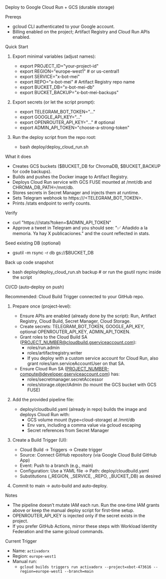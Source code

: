 Deploy to Google Cloud Run + GCS (durable storage)

Prereqs
- gcloud CLI authenticated to your Google account.
- Billing enabled on the project; Artifact Registry and Cloud Run APIs enabled.

Quick Start
1) Export minimal variables (adjust names):
   - export PROJECT_ID="your-project-id"
   - export REGION="europe-west1"     # or us-central1
   - export SERVICE="x-bot-mei"
   - export REPO="x-bot-mei"          # Artifact Registry repo name
   - export BUCKET_DB="x-bot-mei-db"
   - export BUCKET_BACKUP="x-bot-mei-backups"

2) Export secrets (or let the script prompt):
   - export TELEGRAM_BOT_TOKEN="..."
   - export GOOGLE_API_KEY="..."
   - export OPENROUTER_API_KEY="..."   # optional
   - export ADMIN_API_TOKEN="choose-a-strong-token"

3) Run the deploy script from the repo root:
   - bash deploy/deploy_cloud_run.sh

What it does
- Creates GCS buckets ($BUCKET_DB for ChromaDB, $BUCKET_BACKUP for code backups).
- Builds and pushes the Docker image to Artifact Registry.
- Deploys Cloud Run service with GCS FUSE mounted at /mnt/db and CHROMA_DB_PATH=/mnt/db.
- Stores secrets in Secret Manager and injects them at runtime.
- Sets Telegram webhook to https://<service-url>/<TELEGRAM_BOT_TOKEN>.
- Prints /stats endpoint to verify counts.

Verify
- curl "https://<service-url>/stats?token=$ADMIN_API_TOKEN"
- Approve a tweet in Telegram and you should see: "✅ Añadido a la memoria. Ya hay X publicaciones." and the count reflected in stats.

Seed existing DB (optional)
- gsutil -m rsync -r db gs://$BUCKET_DB

Back up code snapshot
- bash deploy/deploy_cloud_run.sh backup   # or run the gsutil rsync inside the script

CI/CD (auto‑deploy on push)

Recommended: Cloud Build Trigger connected to your GitHub repo.

1) Prepare once (project‑level):
   - Ensure APIs are enabled (already done by the script): Run, Artifact Registry, Cloud Build, Secret Manager, Cloud Storage.
   - Create secrets: TELEGRAM_BOT_TOKEN, GOOGLE_API_KEY, optional OPENROUTER_API_KEY, ADMIN_API_TOKEN.
   - Grant roles to the Cloud Build SA (PROJECT_NUMBER@cloudbuild.gserviceaccount.com):
     - roles/run.admin
     - roles/artifactregistry.writer
     - If you deploy with a custom service account for Cloud Run, also grant roles/iam.serviceAccountUser on that SA.
   - Ensure Cloud Run SA (PROJECT_NUMBER-compute@developer.gserviceaccount.com) has:
     - roles/secretmanager.secretAccessor
     - roles/storage.objectAdmin (to mount the GCS bucket with GCS FUSE)

2) Add the provided pipeline file:
   - deploy/cloudbuild.yaml (already in repo) builds the image and deploys Cloud Run with:
     - GCS volume mount (type=cloud-storage) at /mnt/db
     - Env vars, including a comma value via gcloud escaping
     - Secret references from Secret Manager

3) Create a Build Trigger (UI):
   - Cloud Build → Triggers → Create trigger
   - Source: Connect GitHub repository (via Google Cloud Build GitHub App)
   - Event: Push to a branch (e.g., main)
   - Configuration: Use a YAML file → Path: deploy/cloudbuild.yaml
   - Substitutions (_REGION, _SERVICE, _REPO, _BUCKET_DB) as desired

4) Commit to main → auto‑build and auto‑deploy.

Notes
- The pipeline doesn’t mutate IAM each run. Run the one‑time IAM grants above or keep the manual deploy script for first‑time setup.
- OPENROUTER_API_KEY is injected only if the secret exists in the project.
- If you prefer GitHub Actions, mirror these steps with Workload Identity Federation and the same gcloud commands.

Current Trigger
- Name: `activadorx`
- Region: `europe-west1`
- Manual run:
  - `gcloud builds triggers run activadorx --project=xbot-473616 --region=europe-west1 --branch=main`

